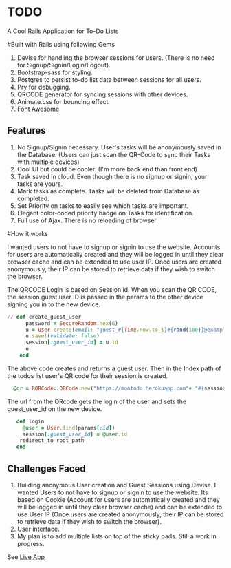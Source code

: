 # TODO
A Cool Rails Application for To-Do Lists  

#Built with Rails using following Gems

1. Devise for handling the browser sessions for users.
(There is no need for Signup/Signin/Login/Logout).
2. Bootstrap-sass for styling.
3. Postgres to persist to-do list data between sessions for all users.
4. Pry for debugging.
5. QRCODE generator for syncing sessions with other devices.
6. Animate.css for bouncing effect
7. Font Awesome

## Features

1. No Signup/Signin necessary. User's tasks will be anonymously saved in the Database.
(Users can just scan the QR-Code to sync their Tasks with multiple devices)
2. Cool UI but could be cooler.
(I'm more back end than front end)
3. Task saved in cloud. Even though there is no signup or signin, your tasks are yours.
4. Mark tasks as complete. Tasks will be deleted from Database as completed.
5. Set Priority on tasks to easily see which tasks are important.
6. Elegant color-coded priority badge on Tasks for identification.
7. Full use of Ajax. There is no reloading of browser.

#How it works

I wanted users to not have to signup or signin to use the website. Accounts for users are automatically created and they will be logged in until they clear browser cache and can be extended to use user IP. Once users are created anonymously, their IP can be stored to retrieve data if they wish to switch the browser.

The QRCODE Login is based on Session id. When you scan the QR CODE, the session guest user ID is passed in the params to the other device signing you in to the new device.

```ruby
// def create_guest_user
      password = SecureRandom.hex(6)
      u = User.create(email: "guest_#{Time.now.to_i}#{rand(100)}@example.com", password: password, password_confirmation: password)
      u.save!(validate: false)
      session[:guest_user_id] = u.id
      u
    end
```
The above code creates and returns a guest user. Then in the Index path of the todos list user's QR code for their session is created.

```ruby
  @qr = RQRCode::QRCode.new("https://montodo.herokuapp.com"+ "#{sessions_login_path}"+"?id=#{guest_user.id}").to_img.resize(100,100).to_data_url
```
The url from the QRcode gets the login of the user and sets the guest_user_id on the new device.

```ruby
   def login
     @user = User.find(params[:id])
     session[:guest_user_id] = @user.id
    redirect_to root_path
   end
```


## Challenges Faced

1. Building anonymous User creation and Guest Sessions using Devise. I wanted Users to not have to signup or signin to use the website. Its based on Cookie (Account for users are automatically created and they will be logged in until they clear browser cache) and can be extended to use User IP (Once users are created anonymously, their IP can be stored to retrieve data if they wish to switch the browser).
2. User interface.
3. My plan is to add multiple lists on top of the sticky pads. Still a work in progress.

See [Live App](https://montodo.herokuapp.com)
